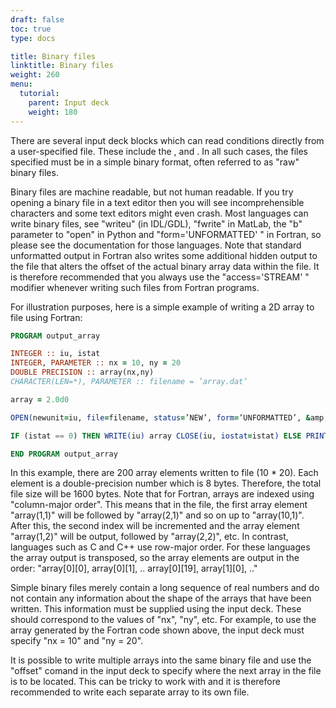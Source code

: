 ```yaml
---
draft: false
toc: true
type: docs

title: Binary files
linktitle: Binary files
weight: 260
menu:
  tutorial:
    parent: Input deck
    weight: 180
---
```


There are several input deck blocks which can read conditions directly
from a user-specified file. These include the , and . In all such cases,
the files specified must be in a simple binary format, often referred to
as "raw" binary files.

Binary files are machine readable, but not human readable. If you try
opening a binary file in a text editor then you will see
incomprehensible characters and some text editors might even crash. Most
languages can write binary files, see "writeu" (in IDL/GDL), "fwrite" in
MatLab, the "b" parameter to "open" in Python and "form='UNFORMATTED' "
in Fortran, so please see the documentation for those languages. Note
that standard unformatted output in Fortran also writes some additional
hidden output to the file that alters the offset of the actual binary
array data within the file. It is therefore recommended that you always
use the "access='STREAM' " modifier whenever writing such files from
Fortran programs.

For illustration purposes, here is a simple example of writing a 2D
array to file using Fortran:

```fortran
PROGRAM output_array

INTEGER :: iu, istat 
INTEGER, PARAMETER :: nx = 10, ny = 20 
DOUBLE PRECISION :: array(nx,ny) 
CHARACTER(LEN=*), PARAMETER :: filename = ’array.dat’

array = 2.0d0

OPEN(newunit=iu, file=filename, status=’NEW’, form=’UNFORMATTED’, &amp; access=’STREAM’, iostat=istat)

IF (istat == 0) THEN WRITE(iu) array CLOSE(iu, iostat=istat) ELSE PRINT*, ’ERROR: failed to open file ’, ’“’ // filename // ’”’, &amp; ’ for writing’ END IF

END PROGRAM output_array
```

In this example, there are 200 array elements written to file (10 \*
20). Each element is a double-precision number which is 8 bytes.
Therefore, the total file size will be 1600 bytes. Note that for
Fortran, arrays are indexed using "column-major order". This means that
in the file, the first array element "array(1,1)" will be followed by
"array(2,1)" and so on up to "array(10,1)". After this, the second index
will be incremented and the array element "array(1,2)" will be output,
followed by "array(2,2)", etc. In contrast, languages such as C and C++
use row-major order. For these languages the array output is transposed,
so the array elements are output in the order: "array\[0\]\[0\],
array\[0\]\[1\], .. array\[0\]\[19\], array\[1\]\[0\], .."

Simple binary files merely contain a long sequence of real numbers and
do not contain any information about the shape of the arrays that have
been written. This information must be supplied using the input deck.
These should correspond to the values of "nx", "ny", etc. For example,
to use the array generated by the Fortran code shown above, the input
deck must specify "nx = 10" and "ny = 20".

It is possible to write multiple arrays into the same binary file and
use the "offset" comand in the input deck to specify where the next
array in the file is to be located. This can be tricky to work with and
it is therefore recommended to write each separate array to its own
file.
